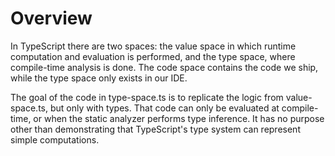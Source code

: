 # Overview

In TypeScript there are two spaces: the value space in which runtime computation and evaluation is performed, and the type space, where compile-time analysis is done.
The code space contains the code we ship, while the type space only exists in our IDE.

The goal of the code in type-space.ts is to replicate the logic from value-space.ts, but only with types.  That code can only be evaluated at compile-time, or when the static analyzer performs type inference.  It has no purpose other than demonstrating that TypeScript's type system can represent simple computations.
